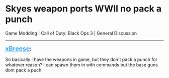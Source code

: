 # Skyes weapon ports WWII no pack a punch
Game Modding | Call of Duty: Black Ops 3 | General Discussion

---
<strong style="font-size: 1.4em;"><span style="text-decoration: underline;text-decoration-color: #34a7f9;"><span style="color:#34a7f9;">xBreese</span></span>:</strong>

<p>So basically I have the weapons in game, but they don&#39;t pack a punch for whatever reason? I can spawn them in with commands but the base guns dont pack a puch</p>
